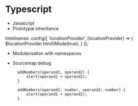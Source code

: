 # Typescript #


- Javascript
- Prototypal inheritance

Intellisense
.config([
        '$locationProvider',
        ($locationProvider) => {
            $locationProvider.html5Mode(true);
        }
]);

- Modularisation with namespaces
- Sourcemap debug



        addNumbers(operand1, operand2) {
            alert(operand1 + operand2);
        }

        addNumbers(operand1: number, operand2: number) {
            alert(operand1 + operand2);
        }

